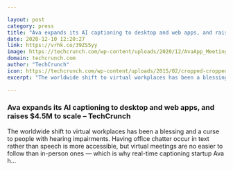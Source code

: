 ```yaml
---

layout: post
category: press
title: "Ava expands its AI captioning to desktop and web apps, and raises $4.5M to scale"
date: 2020-12-10 12:20:27
link: https://vrhk.co/39ZS5yy
image: https://techcrunch.com/wp-content/uploads/2020/12/AvaApp_Meeting0.png?w=614
domain: techcrunch.com
author: "TechCrunch"
icon: https://techcrunch.com/wp-content/uploads/2015/02/cropped-cropped-favicon-gradient.png?w=180
excerpt: "The worldwide shift to virtual workplaces has been a blessing and a curse to people with hearing impairments. Having office chatter occur in text rather than speech is more accessible, but virtual meetings are no easier to follow than in-person ones — which is why real-time captioning startup Ava h…"

---
```


### Ava expands its AI captioning to desktop and web apps, and raises $4.5M to scale – TechCrunch

The worldwide shift to virtual workplaces has been a blessing and a curse to people with hearing impairments. Having office chatter occur in text rather than speech is more accessible, but virtual meetings are no easier to follow than in-person ones — which is why real-time captioning startup Ava h…